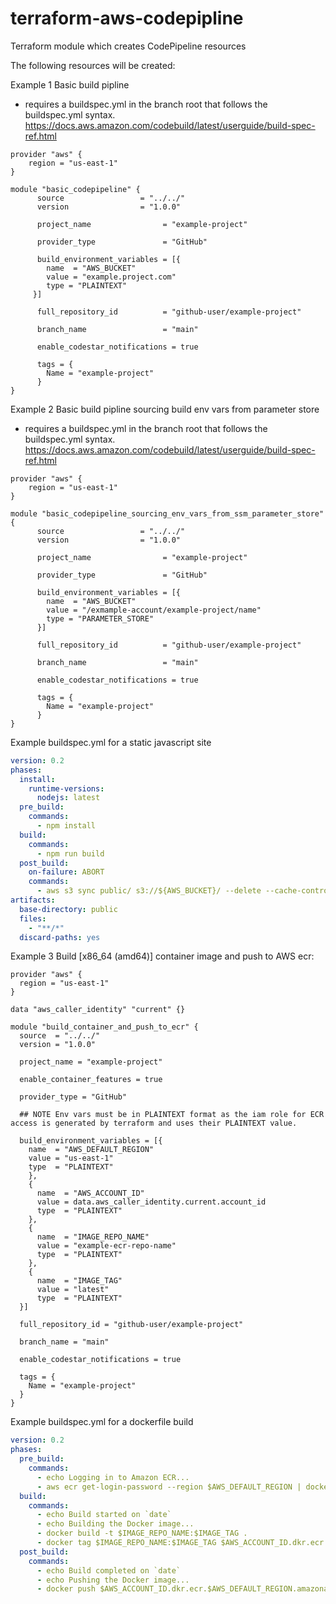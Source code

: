 # terraform-aws-codepipline
Terraform module which creates CodePipeline resources

The following resources will be created:

Example 1 Basic build pipline

- requires a buildspec.yml in the branch root that follows the buildspec.yml syntax. 
  https://docs.aws.amazon.com/codebuild/latest/userguide/build-spec-ref.html

``` hcl
provider "aws" {
    region = "us-east-1"
}

module "basic_codepipeline" {
      source                 = "../../"
      version                = "1.0.0"
      
      project_name                = "example-project"
    
      provider_type               = "GitHub"
    
      build_environment_variables = [{
        name  = "AWS_BUCKET"
        value = "example.project.com"
        type = "PLAINTEXT"
     }]
    
      full_repository_id          = "github-user/example-project"
    
      branch_name                 = "main"
    
      enable_codestar_notifications = true
    
      tags = {
        Name = "example-project"
      }
}
```

Example 2 Basic build pipline sourcing build env vars from parameter store

- requires a buildspec.yml in the branch root that follows the buildspec.yml syntax.
  https://docs.aws.amazon.com/codebuild/latest/userguide/build-spec-ref.html

``` hcl
provider "aws" {
    region = "us-east-1"
}

module "basic_codepipeline_sourcing_env_vars_from_ssm_parameter_store" {
      source                 = "../../"
      version                = "1.0.0"
      
      project_name                = "example-project"
    
      provider_type               = "GitHub"
    
      build_environment_variables = [{
        name  = "AWS_BUCKET"
        value = "/exmample-account/example-project/name"
        type = "PARAMETER_STORE"
      }]
    
      full_repository_id          = "github-user/example-project"
    
      branch_name                 = "main"
    
      enable_codestar_notifications = true
    
      tags = {
        Name = "example-project"
      }
}
```

Example buildspec.yml for a static javascript site
``` yaml
version: 0.2
phases:
  install:
    runtime-versions:
      nodejs: latest
  pre_build:
    commands:
      - npm install
  build:
    commands:
      - npm run build
  post_build:
    on-failure: ABORT
    commands:
      - aws s3 sync public/ s3://${AWS_BUCKET}/ --delete --cache-control max-age=31536000,public
artifacts:
  base-directory: public
  files:
    - "**/*"
  discard-paths: yes
```

Example 3 Build [x86_64 (amd64)] container image and push to AWS ecr:
``` hcl
provider "aws" {
  region = "us-east-1"
}

data "aws_caller_identity" "current" {}

module "build_container_and_push_to_ecr" {
  source  = "../../"
  version = "1.0.0"

  project_name = "example-project"

  enable_container_features = true

  provider_type = "GitHub"

  ## NOTE Env vars must be in PLAINTEXT format as the iam role for ECR access is generated by terraform and uses their PLAINTEXT value.

  build_environment_variables = [{
    name  = "AWS_DEFAULT_REGION"
    value = "us-east-1"
    type  = "PLAINTEXT"
    },
    {
      name  = "AWS_ACCOUNT_ID"
      value = data.aws_caller_identity.current.account_id
      type  = "PLAINTEXT"
    },
    {
      name  = "IMAGE_REPO_NAME"
      value = "example-ecr-repo-name"
      type  = "PLAINTEXT"
    },
    {
      name  = "IMAGE_TAG"
      value = "latest"
      type  = "PLAINTEXT"
  }]

  full_repository_id = "github-user/example-project"

  branch_name = "main"

  enable_codestar_notifications = true

  tags = {
    Name = "example-project"
  }
}
```

Example buildspec.yml for a dockerfile build
``` yaml
version: 0.2
phases:
  pre_build:
    commands:
      - echo Logging in to Amazon ECR...
      - aws ecr get-login-password --region $AWS_DEFAULT_REGION | docker login --username AWS --password-stdin $AWS_ACCOUNT_ID.dkr.ecr.$AWS_DEFAULT_REGION.amazonaws.com
  build:
    commands:
      - echo Build started on `date`
      - echo Building the Docker image...
      - docker build -t $IMAGE_REPO_NAME:$IMAGE_TAG .
      - docker tag $IMAGE_REPO_NAME:$IMAGE_TAG $AWS_ACCOUNT_ID.dkr.ecr.$AWS_DEFAULT_REGION.amazonaws.com/$IMAGE_REPO_NAME:$IMAGE_TAG
  post_build:
    commands:
      - echo Build completed on `date`
      - echo Pushing the Docker image...
      - docker push $AWS_ACCOUNT_ID.dkr.ecr.$AWS_DEFAULT_REGION.amazonaws.com/$IMAGE_REPO_NAME:$IMAGE_TAG
```
